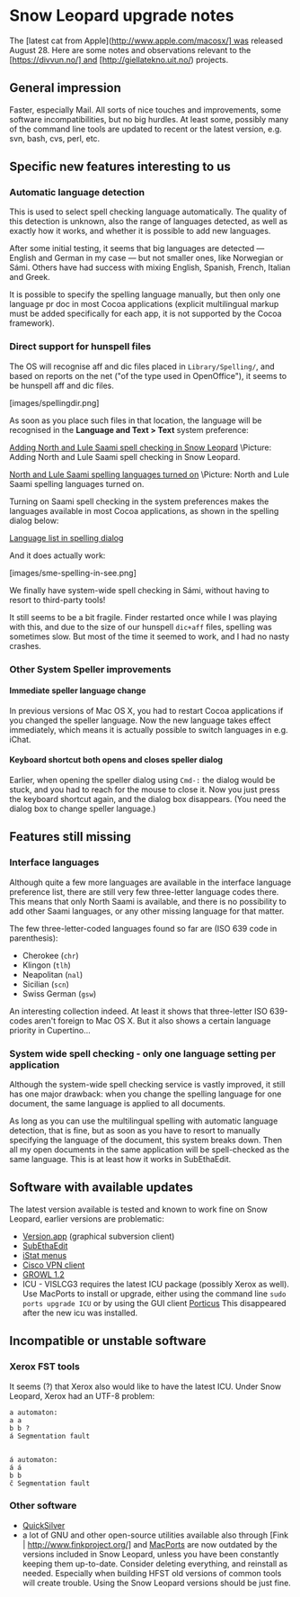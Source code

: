 # Snow Leopard upgrade notes

The [latest cat from Apple](http://www.apple.com/macosx/] was released August 28. Here are some notes and observations relevant to the [https://divvun.no/] and [http://giellatekno.uit.no/) projects.

## General impression

Faster, especially Mail. All sorts of nice touches and improvements, some software incompatibilities, but no big hurdles. At least some, possibly many of the command line tools are updated to recent or the latest version, e.g. svn, bash, cvs, perl, etc.

## Specific new features interesting to us

### Automatic language detection

This is used to select spell checking language automatically. The quality of this detection is unknown, also the range of languages detected, as well as exactly how it works, and whether it is possible to add new languages.

After some initial testing, it seems that big languages are detected — English and German in my case — but not smaller ones, like Norwegian or Sámi. Others have had success with mixing English, Spanish, French, Italian and Greek.

It is possible to specify the spelling language manually, but then only one language pr doc in most Cocoa applications (explicit multilingual markup must be added specifically for each app, it is not supported by the Cocoa framework).

### Direct support for hunspell files

The OS will recognise aff and dic files placed in `Library/Spelling/`, and based on reports on the net ("of the type used in OpenOffice"), it seems to be hunspell aff and dic files.

[images/spellingdir.png]

As soon as you place such files in that location, the language will be recognised in the **Language and Text > Text** system preference:

[Adding North and Lule Saami spell checking in Snow Leopard](images/spellersetup-snowleopard1.png) \\Picture: Adding North and Lule Saami spell checking in Snow Leopard.

[North and Lule Saami spelling languages turned on](images/spellersetup-snowleopard2.png) \\Picture: North and Lule Saami spelling languages turned on.

Turning on Saami spell checking in the system preferences makes the languages available in most Cocoa applications, as shown in the spelling dialog below:

[Language list in spelling dialog](images/spelling-dialog-lang-list.png)

And it does actually work:

[images/sme-spelling-in-see.png]

We finally have system-wide spell checking in Sámi, without having to resort to third-party tools!

It still seems to be a bit fragile. Finder restarted once while I was playing with this, and due to the size of our hunspell `dic+aff` files, spelling was sometimes slow. But most of the time it seemed to work, and I had no nasty crashes.

### Other System Speller improvements

#### Immediate speller language change

In previous versions of Mac OS X, you had to restart Cocoa applications if you changed the speller language. Now the new language takes effect immediately, which means it is actually possible to switch languages in e.g. iChat.

#### Keyboard shortcut both opens and closes speller dialog

Earlier, when opening the speller dialog using `Cmd-:` the dialog would be stuck, and you had to reach for the mouse to close it. Now you just press the keyboard shortcut again, and the dialog box disappears. (You need the dialog box to change speller language.)

## Features still missing

### Interface languages

Although quite a few more languages are available in the interface language preference list, there are still very few three-letter language codes there. This means that only North Saami is available, and there is no possibility to add other Saami languages, or any other missing language for that matter.

The few three-letter-coded languages found so far are (ISO 639 code in parenthesis):

- Cherokee (`chr`)
- Klingon (`tlh`)
- Neapolitan (`nal`)
- Sicilian (`scn`)
- Swiss German (`gsw`)

An interesting collection indeed. At least it shows that three-letter ISO 639-codes aren't foreign to Mac OS X. But it also shows a certain language priority in Cupertino...

### System wide spell checking - only one language setting per application

Although the system-wide spell checking service is vastly improved, it still has one major drawback: when you change the spelling language for one document, the same language is applied to all documents.

As long as you can use the multilingual spelling with automatic language detection, that is fine, but as soon as you have to resort to manually specifying the language of the document, this system breaks down. Then all my open documents in the same application will be spell-checked as the same language. This is at least how it works in SubEthaEdit.

## Software with available updates

The latest version available is tested and known to work fine on Snow Leopard, earlier versions are problematic:

- [Version.app](http://versionsapp.com/) (graphical subversion client)
- [SubEthaEdit](http://www.codingmonkeys.de/subethaedit/)
- [iStat menus](http://www.islayer.com/apps/istatmenus/)
- [Cisco VPN client](ftp://ftp.rrzn.uni-hannover.de//pub/local/vpn/macosx/10.4-10.5/vpnclient-darwin-4.9.01.0180-universal-k9.dmg)
- [GROWL 1.2](http://growl.info/)
- ICU - VISLCG3 requires the latest ICU package (possibly Xerox as well). Use MacPorts to install or upgrade, either using the command line `sudo ports upgrade ICU` or by using the GUI client [Porticus](http://porticus.alittledrop.com/)
  This disappeared after the new icu was installed.

## Incompatible or unstable software

### Xerox FST tools

It seems (?) that Xerox also would like to have the latest ICU. Under Snow Leopard, Xerox had an UTF-8 problem:

```
a automaton:
a a
b b ?
á Segmentation fault


á automaton:
á á
b b
č Segmentation fault
```

### Other software

- [QuickSilver](http://www.blacktree.com/)
- a lot of GNU and other open-source utilities available also through [Fink
  | http://www.finkproject.org/] and [MacPorts](http://www.macports.org/) are
  now outdated by the versions included in Snow Leopard, unless you have been constantly
  keeping them up-to-date. Consider deleting everything, and reinstall as needed.
  Especially when building HFST old versions of common tools will create trouble. Using the
  Snow Leopard versions should be just fine.
